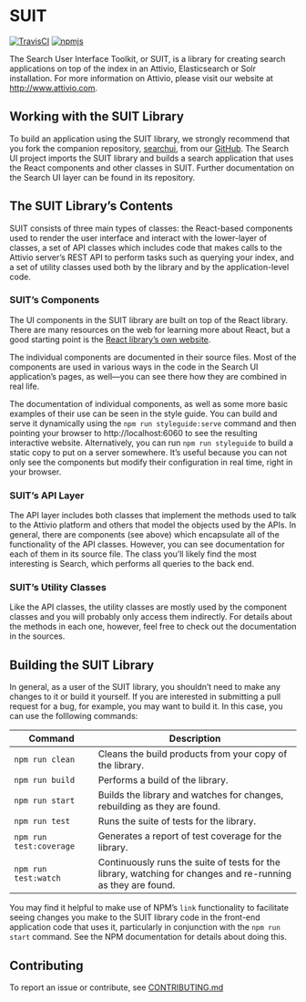 # SUIT

[![TravisCI][build-badge]][build]
[![npmjs][npm-badge]][npm]

The Search User Interface Toolkit, or SUIT, is a library for creating search
applications on top of the index in an Attivio, Elasticsearch or Solr installation. For more information
on Attivio, please visit our website at http://www.attivio.com.

## Working with the SUIT Library

To build an application using the SUIT library, we strongly recommend that you
fork the companion repository, [searchui](https://github.com/attivio/searchui),
from our [GitHub](https://github.com/attivio/searchui). The Search UI project
imports the SUIT library and builds a search application that uses the React
components and other classes in SUIT. Further documentation on the Search UI
layer can be found in its repository.

## The SUIT Library’s Contents

SUIT consists of three main types of classes: the React-based components used
to render the user interface and interact with the lower-layer of classes, a
set of API classes which includes code that makes calls to the Attivio server’s 
REST API to perform tasks such as querying your index, and a set of utility
classes used both by the library and by the application-level code.

### SUIT’s Components

The UI components in the SUIT library are built on top of the React library.
There are many resources on the web for learning more about React, but a good
starting point is the [React library’s own website](https://reactjs.org).

The individual components are documented in their source files. Most of the components
are used in various ways in the code in the Search UI application’s pages, as well—you
can see there how they are combined in real life.

The documentation of individual components, as well as some more basic examples of
their use can be seen in the style guide. You can build and serve it dynamically using
the `npm run styleguide:serve` command and then pointing your browser to
http://localhost:6060 to see the resulting interactive website. Alternatively, you can
run `npm run styleguide` to build a static copy to put on a server somewhere. It’s
useful because you can not only see the components but modify their configuration in
real time, right in your browser.

### SUIT’s API Layer

The API layer includes both classes that implement the methods used to talk to the Attivio platform and others that model the objects used by the APIs. In general, there are components (see above) which
encapsulate all of the functionality of the API classes. However, you can see documentation for each of them in its source file. The class you’ll likely find the most interesting is Search, which performs all queries to the back end.

### SUIT’s Utility Classes

Like the API classes, the utility classes are mostly used by the component classes and you will probably only access them indirectly. For details about the methods in each one, however, feel free
to check out the documentation in the sources.

## Building the SUIT Library

In general, as a user of the SUIT library, you shouldn’t need to make any
changes to it or build it yourself. If you are interested in submitting a pull
request for a bug, for example, you may want to build it. In this case, you can
use the folllowing commands:

| Command | Description |
| ------- | ----------- |
| `npm run clean` | Cleans the build products from your copy of the library. |
| `npm run build` | Performs a build of the library. |
| `npm run start` | Builds the library and watches for changes, rebuilding as they are found. |
| `npm run test ` | Runs the suite of tests for the library. |
| `npm run test:coverage ` | Generates a report of test coverage for the library. |
| `npm run test:watch ` | Continuously runs the suite of tests for the library, watching for changes and re-running as they are found. |

You may find it helpful to make use of NPM’s `link` functionality to facilitate seeing changes you make to the SUIT library code in the front-end application code that uses it, particularly in conjunction with the `npm run start` command. See the NPM documentation for details about doing this.

[build-badge]: https://travis-ci.org/attivio/suit.svg
[build]: https://travis-ci.org/attivio/suit

[npm-badge]: https://img.shields.io/npm/v/@attivio/suit.svg
[npm]: https://www.npmjs.org/package/@attivio/suit

## Contributing
To report an issue or contribute, see [CONTRIBUTING.md](CONTRIBUTING.md)
